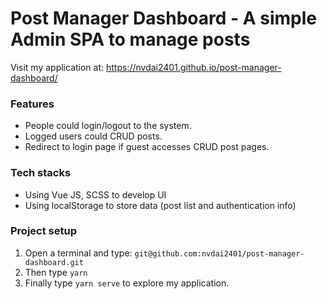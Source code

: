 # Post Manager Dashboard - A simple Admin SPA to manage posts
Visit my application at: https://nvdai2401.github.io/post-manager-dashboard/

### Features
- People could login/logout to the system.
- Logged users could CRUD posts.
- Redirect to login page if guest accesses CRUD post pages.

### Tech stacks
- Using Vue JS, SCSS to develop UI
- Using localStorage to store data (post list and authentication info)
  
### Project setup
1. Open a terminal and type: `git@github.com:nvdai2401/post-manager-dashboard.git`
2. Then type `yarn`
3. Finally type `yarn serve` to explore my application.


